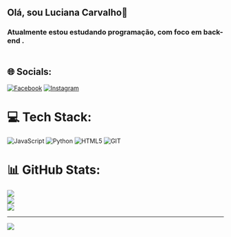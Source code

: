 ## Olá, sou Luciana Carvalho👋<br> 
### Atualmente estou estudando programação, com foco em back-end .<br><br>


## 🌐 Socials:
[![Facebook](https://img.shields.io/badge/Facebook-%231877F2.svg?logo=Facebook&logoColor=white)](https://www.facebook.com/profile.php?id=100087603023057) [![Instagram](https://img.shields.io/badge/Instagram-%23E4405F.svg?logo=Instagram&logoColor=white)](https://www.instagram.com/luhcarvalhofenix/) 

# 💻 Tech Stack:
![JavaScript](https://img.shields.io/badge/javascript-%23323330.svg?style=for-the-badge&logo=javascript&logoColor=%23F7DF1E) ![Python](https://img.shields.io/badge/python-3670A0?style=for-the-badge&logo=python&logoColor=ffdd54) ![HTML5](https://img.shields.io/badge/html5-%23E34F26.svg?style=for-the-badge&logo=html5&logoColor=white)  ![GIT](https://img.shields.io/badge/Git-fc6d26?style=for-the-badge&logo=git&logoColor=white)
# 📊 GitHub Stats:
![](https://github-readme-stats.vercel.app/api?username=lucianacarvalho5&theme=shades-of-purple&hide_border=false&include_all_commits=false&count_private=false)<br/>
![](https://github-readme-streak-stats.herokuapp.com/?user=lucianacarvalho5&theme=shades-of-purple&hide_border=false)<br/>
![](https://github-readme-stats.vercel.app/api/top-langs/?username=lucianacarvalho5&theme=shades-of-purple&hide_border=false&include_all_commits=false&count_private=false&layout=compact)

---
[![](https://visitcount.itsvg.in/api?id=lucianacarvalho5&icon=0&color=0)](https://visitcount.itsvg.in)

<!-- Proudly created with GPRM ( https://gprm.itsvg.in ) -->
